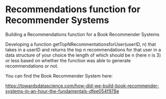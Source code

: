 # Recommendations function for Recommender Systems
Building a Recommendations function for a Book Recommender Systems

Developing a function getTopNRecommentationsforUser(userID, n) that takes in a userID and returns the top n recommendations for that user in a data structure of your choice the length of which should be n (here n is 3) or less based on whether the function was able to generate recommendations or not.

You can find the Book Recommender System here:

https://towardsdatascience.com/how-did-we-build-book-recommender-systems-in-an-hour-the-fundamentals-dfee054f978e
